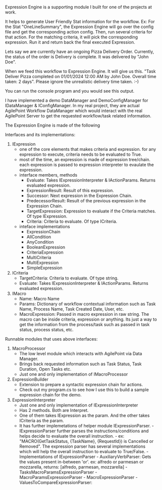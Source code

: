 Expression Engine is a supporting module I built for one of the projects at work. 

It helps to generate User Friendly Stat information for the workflow. Ex: For the Stat "OneLineSummary", the Expression Engine will go over the config file and get the corresponding action config. Then, run several criteria for that action. For the matching criteria, it will pick the corresponding expression. Run it and return back the final executed Expression.

Lets say we are currently have an ongoing Pizza Delivery Order. Currently, the status of the order is Delivery is complete. It was delivered by "John Doe". 

When we feed this workflow to Expression Engine. It will give us this. "Task Deliver Pizza completed on 01/01/2024 12:00 AM by John Doe. Overall time taken: 2 days". Please ignore the unrealistic delivery time taken. :-) 

You can run the console program and you would see this output. 

I have implemented a demo DataManager and DemoConfigManager for IDataManager & IConfigManager. In my real project, they are actual AgilePoint Workflow DataManager which would interact with the real AgilePoint Server to get the requested workflow/task related information.

The Expression Engine is made of the following

Interfaces and its implementations:
1. IExpression
    - one of the core elements that makes criteria and expression. for any expression to execute, criteria needs to be evaluated to True.
    - most of the time, an expression is made of expression tree/chain. each expression is passed to expression interpreter to evaulate the expression.
    - interface members, methods
        - Evaluate: Takes IExpressionInterpreter & IActionParams. Returns evaluated expression.
        - ExpressionResult: Result of this expression.
        - Successor: Next expression in the Expression Chain.
        - PredecessorResult: Result of the previous expression in the Expression Chain.
        - TargetExpression: Expression to evaluate if the Criteria matches. Of type IExpression.
        - Criteria: Criteria to evaluate. Of type ICriteria.
    - inteface implementations
        - ExpressionChain
        - AllCondition
        - AnyCondition
        - BooleanExpression
        - CriteriaExpression
        - MultiCriteria
        - MultiExpression
        - SimpleExpression  
3. ICriteria
    - TargetCriteria: Criteria to evaluate. Of type string.
    - Evaluate: Takes IExpressionInterpreter & IActionParams. Returns evaluated expression.
4. IMacro
    - Name: Macro Name
    - Params: Dictionary of workflow contextual information such as Task Name, Process Name, Task Created Date, User, etc.
    - MacroExpression: Passed in macro expression in raw string. The macro can be inside criteria, expression or anything. Its just a way to get the information from the process/task such as passed in task status, process status, etc.

Runnable modules that uses above interfaces:
1. MacroProcessor
   - The low level module which interacts with AgilePoint via Data Manager.
   - Brings back requested information such as Task Status, Task Duration, Open Tasks etc.
   - Just one and only implementation of IMacroProcessor
2. ExpressionBuilder
    - Extension to prepare a syntactic expression chain for actions.
    - Check out my program.cs to see how I use this to build a sample expression chain for the demo.
4. ExpressionInterpreter
    - Just one and only implementation of IExpressionInterpreter
    - Has 2 methods. Both are Interpret.
    - One of them takes IExpression as the param. And the other takes ICriteria as the param.
    - It has further implemetations of helper module IExpressionParser.
          - IExpressionParser further parses the instructions/conditions and helps decide to evaluate the overall instruction.
          - ex: "MACRO(GetTaskStatus, {TaskName}, {RequestId}) is Cancelled or Removed". The expression parser has several implementations which will help the overall instruction to evaluate to True/False.
          - Implementations of IExpressionParser
              - AuxiliaryVerbParser: Gets the values present in-between 'or'. ex: alfredo or parmesan or mozzarella, returns: [alfredo, parmesan, mozzarella]
              - TasksMacroParamsExpressionParser
              - MacroParamsExpressionParser
              - MacroExpressionParser
              - ValuesToCompareExpressionParser: 
